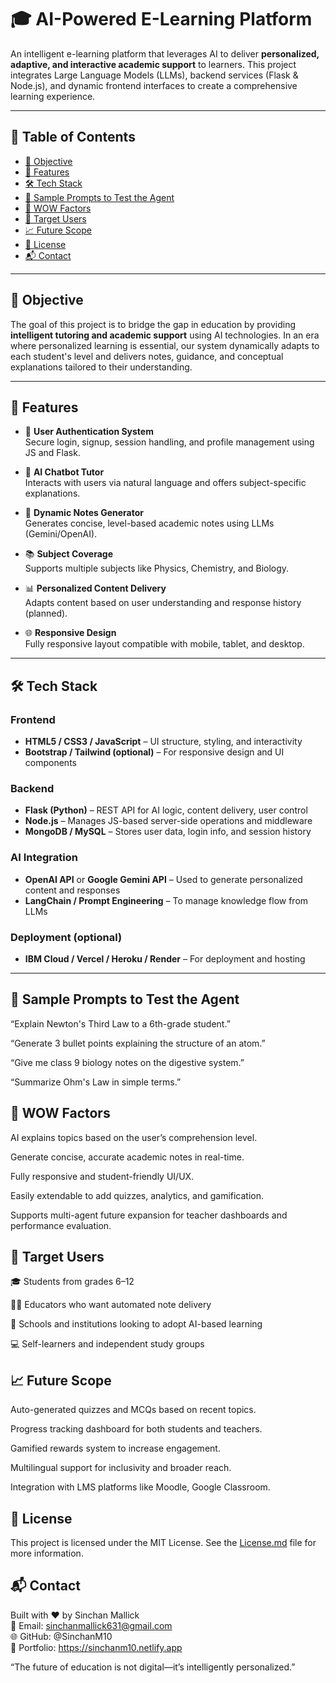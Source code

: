 # 🎓 AI-Powered E-Learning Platform

An intelligent e-learning platform that leverages AI to deliver **personalized, adaptive, and interactive academic support** to learners. This project integrates Large Language Models (LLMs), backend services (Flask & Node.js), and dynamic frontend interfaces to create a comprehensive learning experience.

---

## 📌 Table of Contents

- [🎯 Objective](#-objective)
- [🧠 Features](#-features)
- [🛠️ Tech Stack](#-tech-stack)
- [🧪 Sample Prompts to Test the Agent](#-sample-prompts-to-test-the-agent)
- [🌟 WOW Factors](#-wow-factors)
- [👥 Target Users](#-target-users)
- [📈 Future Scope](#-future-scope)
- [🧾 License](#-license)
- [📬 Contact](#-contact)

---

## 🎯 Objective

The goal of this project is to bridge the gap in education by providing **intelligent tutoring and academic support** using AI technologies. In an era where personalized learning is essential, our system dynamically adapts to each student's level and delivers notes, guidance, and conceptual explanations tailored to their understanding.

---

## 🧠 Features

- 🔐 **User Authentication System**  
  Secure login, signup, session handling, and profile management using JS and Flask.

- 🤖 **AI Chatbot Tutor**  
  Interacts with users via natural language and offers subject-specific explanations.

- 📄 **Dynamic Notes Generator**  
  Generates concise, level-based academic notes using LLMs (Gemini/OpenAI).

- 📚 **Subject Coverage**  
  Supports multiple subjects like Physics, Chemistry, and Biology.

- 📊 **Personalized Content Delivery**  
  Adapts content based on user understanding and response history (planned).

- 🌐 **Responsive Design**  
  Fully responsive layout compatible with mobile, tablet, and desktop.

---

## 🛠️ Tech Stack

### Frontend
- **HTML5 / CSS3 / JavaScript** – UI structure, styling, and interactivity
- **Bootstrap / Tailwind (optional)** – For responsive design and UI components

### Backend
- **Flask (Python)** – REST API for AI logic, content delivery, user control
- **Node.js** – Manages JS-based server-side operations and middleware
- **MongoDB / MySQL** – Stores user data, login info, and session history

### AI Integration
- **OpenAI API** or **Google Gemini API** – Used to generate personalized content and responses
- **LangChain / Prompt Engineering** – To manage knowledge flow from LLMs

### Deployment (optional)
- **IBM Cloud / Vercel / Heroku / Render** – For deployment and hosting

---

## 🧪 Sample Prompts to Test the Agent
“Explain Newton's Third Law to a 6th-grade student.”

“Generate 3 bullet points explaining the structure of an atom.”

“Give me class 9 biology notes on the digestive system.”

“Summarize Ohm's Law in simple terms.”

## 🌟 WOW Factors
AI explains topics based on the user’s comprehension level.

Generate concise, accurate academic notes in real-time.

Fully responsive and student-friendly UI/UX.

Easily extendable to add quizzes, analytics, and gamification.

Supports multi-agent future expansion for teacher dashboards and performance evaluation.

## 👥 Target Users
🎓 Students from grades 6–12

🧑‍🏫 Educators who want automated note delivery

🏫 Schools and institutions looking to adopt AI-based learning

💻 Self-learners and independent study groups

## 📈 Future Scope
Auto-generated quizzes and MCQs based on recent topics.

Progress tracking dashboard for both students and teachers.

Gamified rewards system to increase engagement.

Multilingual support for inclusivity and broader reach.

Integration with LMS platforms like Moodle, Google Classroom.

## 🧾 License
This project is licensed under the MIT License. See the <a href= "https://github.com/Sinchanm10/E-tutor/blob/master/LICENSE">License.md</a> file for more information.

## 📬 Contact
Built with ❤️ by Sinchan Mallick
<br>
📧 Email: sinchanmallick631@gmail.com
<br>
🌐 GitHub: @SinchanM10
<br>
🔗 Portfolio: https://sinchanm10.netlify.app

“The future of education is not digital—it’s intelligently personalized.”
